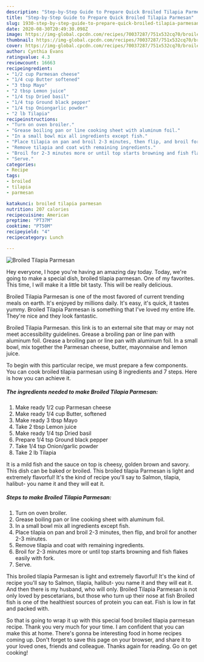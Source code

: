 ```yaml
---
description: "Step-by-Step Guide to Prepare Quick Broiled Tilapia Parmesan"
title: "Step-by-Step Guide to Prepare Quick Broiled Tilapia Parmesan"
slug: 1930-step-by-step-guide-to-prepare-quick-broiled-tilapia-parmesan
date: 2020-08-30T20:49:30.098Z
image: https://img-global.cpcdn.com/recipes/70037287/751x532cq70/broiled-tilapia-parmesan-recipe-main-photo.jpg
thumbnail: https://img-global.cpcdn.com/recipes/70037287/751x532cq70/broiled-tilapia-parmesan-recipe-main-photo.jpg
cover: https://img-global.cpcdn.com/recipes/70037287/751x532cq70/broiled-tilapia-parmesan-recipe-main-photo.jpg
author: Cynthia Evans
ratingvalue: 4.3
reviewcount: 16663
recipeingredient:
- "1/2 cup Parmesan cheese"
- "1/4 cup Butter softened"
- "3 tbsp Mayo"
- "2 tbsp Lemon juice"
- "1/4 tsp Dried basil"
- "1/4 tsp Ground black pepper"
- "1/4 tsp Oniongarlic powder"
- "2 lb Tilapia"
recipeinstructions:
- "Turn on oven broiler."
- "Grease boiling pan or line cooking sheet with aluminum foil."
- "In a small bowl mix all ingredients except fish."
- "Place tilapia on pan and broil 2-3 minutes, then flip, and broil for another 2-3 minutes."
- "Remove tilapia and coat with remaining ingredients."
- "Broil for 2-3 minutes more or until top starts browning and fish flakes easily with fork."
- "Serve."
categories:
- Recipe
tags:
- broiled
- tilapia
- parmesan

katakunci: broiled tilapia parmesan 
nutrition: 207 calories
recipecuisine: American
preptime: "PT37M"
cooktime: "PT50M"
recipeyield: "4"
recipecategory: Lunch

---
```



![Broiled Tilapia Parmesan](https://img-global.cpcdn.com/recipes/70037287/751x532cq70/broiled-tilapia-parmesan-recipe-main-photo.jpg)

Hey everyone, I hope you're having an amazing day today. Today, we're going to make a special dish, broiled tilapia parmesan. One of my favorites. This time, I will make it a little bit tasty. This will be really delicious.

Broiled Tilapia Parmesan is one of the most favored of current trending meals on earth. It's enjoyed by millions daily. It's easy, it's quick, it tastes yummy. Broiled Tilapia Parmesan is something that I've loved my entire life. They're nice and they look fantastic.

Broiled Tilapia Parmesan. this link is to an external site that may or may not meet accessibility guidelines. Grease a broiling pan or line pan with aluminum foil. Grease a broiling pan or line pan with aluminum foil. In a small bowl, mix together the Parmesan cheese, butter, mayonnaise and lemon juice.


To begin with this particular recipe, we must prepare a few components. You can cook broiled tilapia parmesan using 8 ingredients and 7 steps. Here is how you can achieve it.

<!--inarticleads1-->

##### The ingredients needed to make Broiled Tilapia Parmesan:

1. Make ready 1/2 cup Parmesan cheese
1. Make ready 1/4 cup Butter, softened
1. Make ready 3 tbsp Mayo
1. Take 2 tbsp Lemon juice
1. Make ready 1/4 tsp Dried basil
1. Prepare 1/4 tsp Ground black pepper
1. Take 1/4 tsp Onion/garlic powder
1. Take 2 lb Tilapia


It is a mild fish and the sauce on top is cheesy, golden brown and savory. This dish can be baked or broiled. This broiled tilapia Parmesan is light and extremely flavorful! It&#39;s the kind of recipe you&#39;ll say to Salmon, tilapia, halibut- you name it and they will eat it. 

<!--inarticleads2-->

##### Steps to make Broiled Tilapia Parmesan:

1. Turn on oven broiler.
1. Grease boiling pan or line cooking sheet with aluminum foil.
1. In a small bowl mix all ingredients except fish.
1. Place tilapia on pan and broil 2-3 minutes, then flip, and broil for another 2-3 minutes.
1. Remove tilapia and coat with remaining ingredients.
1. Broil for 2-3 minutes more or until top starts browning and fish flakes easily with fork.
1. Serve.


This broiled tilapia Parmesan is light and extremely flavorful! It&#39;s the kind of recipe you&#39;ll say to Salmon, tilapia, halibut- you name it and they will eat it. And then there is my husband, who will only. Broiled Tilapia Parmesan is not only loved by pescetarians, but those who turn up their nose at fish Broiled fish is one of the healthiest sources of protein you can eat. Fish is low in fat and packed with. 

So that is going to wrap it up with this special food broiled tilapia parmesan recipe. Thank you very much for your time. I am confident that you can make this at home. There's gonna be interesting food in home recipes coming up. Don't forget to save this page on your browser, and share it to your loved ones, friends and colleague. Thanks again for reading. Go on get cooking!
